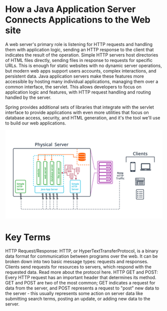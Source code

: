 # How a Java Application Server Connects Applications to the Web site

A web server's primary role is listening for HTTP requests and handling them with application logic, sending an HTTP response to the client that indicates the 
result of the operation. Simple HTTP servers host directories of HTML files directly, sending files in response to requests for specific URLs. This is enough 
for static websites with no dynamic server operations, but modern web apps support users accounts, complex interactions, and persistent data. 
Java application servers make these features more accessible by hosting many individual applications, managing them over a common interface, the servlet. 
This allows developers to focus on application logic and features, with HTTP request handling and routing handled by the server.

Spring provides additional sets of libraries that integrate with the servlet interface to provide applications with even more utilities that focus on database access, 
security, and HTML generation, and it's the tool we'll use to build our web applications.

![Java App Server](https://github.com/iamAkolab/udacity_javadev_nanodegree/blob/main/part2_spring_boot_basic/lesson2/l1-06-big-picture.jpg)

# Key Terms
HTTP Request/Response: HTTP, or HyperTextTransferProtocol, is a binary data format for communication between programs over the web. It can be broken down into two basic 
message types: requests and responses. Clients send requests for resources to servers, which respond with the requested data. Read more about the protocol here.
HTTP GET and POST: Every HTTP request has an important header that determines its method. GET and POST are two of the most common; GET indicates a request for data from 
the server, and POST represents a request to "post" new data to the server - this usually represents some action on server data like submitting search terms, posting an 
update, or adding new data to the server.
